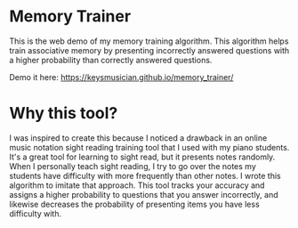 # Memory Trainer
This is the web demo of my memory training algorithm. This algorithm helps train associative memory by presenting incorrectly answered questions with a higher probability than correctly answered questions.

Demo it here: https://keysmusician.github.io/memory_trainer/

# Why this tool?
I was inspired to create this because I noticed a drawback in an online music notation sight reading training tool that I used with my piano students. It's a great tool for learning to sight read, but it presents notes randomly. When I personally teach sight reading, I try to go over the notes my students have difficulty with more frequently than other notes. I wrote this algorithm to imitate that approach. This tool tracks your accuracy and assigns a higher probability to questions that you answer incorrectly, and likewise decreases the probability of presenting items you have less difficulty with.
